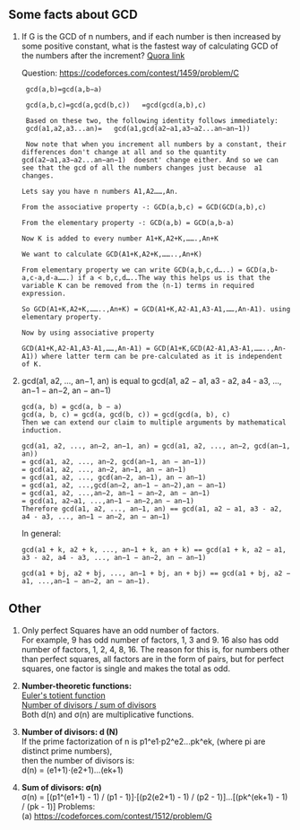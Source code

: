 ## Some facts about GCD

1) If G is the GCD of n numbers, and if each number is then increased by some positive constant, what is the fastest way of calculating GCD of the numbers after the increment?
   [Quora link](https://www.quora.com/If-G-is-the-GCD-of-n-numbers-and-if-each-number-is-then-increased-by-some-positive-constant-what-is-the-fastest-way-of-calculating-GCD-of-the-numbers-after-the-increment)
   
   Question: https://codeforces.com/contest/1459/problem/C
   
   ```
    gcd(a,b)=gcd(a,b−a) 

    gcd(a,b,c)=gcd(a,gcd(b,c))   =gcd(gcd(a,b),c) 

    Based on these two, the following identity follows immediately:
    gcd(a1,a2,a3...an)=   gcd(a1,gcd(a2−a1,a3−a2...an−an−1)) 

    Now note that when you increment all numbers by a constant, their differences don't change at all and so the quantity  gcd(a2−a1,a3−a2...an−an−1)  doesnt' change either. And so we can see that the gcd of all the numbers changes just because  a1  changes.
    ```
    ```
    Lets say you have n numbers A1,A2……,An.
    
    From the associative property -: GCD(a,b,c) = GCD(GCD(a,b),c)

    From the elementary property -: GCD(a,b) = GCD(a,b-a)

    Now K is added to every number A1+K,A2+K,…….,An+K

    We want to calculate GCD(A1+K,A2+K,……..,An+K)

    From elementary property we can write GCD(a,b,c,d…..) = GCD(a,b-a,c-a,d-a…….) if a < b,c,d…..The way this helps us is that the variable K can be removed from the (n-1) terms in required expression.

    So GCD(A1+K,A2+K,……..,An+K) = GCD(A1+K,A2-A1,A3-A1,……,An-A1). using elementary property.

    Now by using associative property

    GCD(A1+K,A2-A1,A3-A1,……,An-A1) = GCD(A1+K,GCD(A2-A1,A3-A1,……..,An-A1)) where latter term can be pre-calculated as it is independent of K.
    ```
    
2) gcd(a1, a2, ..., an−1, an) is equal to gcd(a1, a2 − a1, a3 - a2, a4 - a3, ..., an−1 − an−2, an − an−1)
   ```
   gcd(a, b) = gcd(a, b − a)
   gcd(a, b, c) = gcd(a, gcd(b, c)) = gcd(gcd(a, b), c)
   Then we can extend our claim to multiple arguments by mathematical induction.

   gcd(a1, a2, ..., an−2, an−1, an) = gcd(a1, a2, ..., an−2, gcd(an−1, an))
   = gcd(a1, a2, ..., an−2, gcd(an−1, an − an−1))
   = gcd(a1, a2, ..., an−2, an−1, an − an−1)
   = gcd(a1, a2, ..., gcd(an−2, an−1), an − an−1)
   = gcd(a1, a2, ...,gcd(an−2, an−1 − an−2),an − an−1)
   = gcd(a1, a2, ...,an−2, an−1 − an−2, an − an−1)
   = gcd(a1, a2−a1, ...,an−1 − an−2,an − an−1)
   Therefore gcd(a1, a2, ..., an−1, an) == gcd(a1, a2 − a1, a3 - a2, a4 - a3, ..., an−1 − an−2, an − an−1)
   ```
   In general:
   ```
   gcd(a1 + k, a2 + k, ..., an−1 + k, an + k) == gcd(a1 + k, a2 − a1, a3 - a2, a4 - a3, ..., an−1 − an−2, an − an−1)

   gcd(a1 + bj, a2 + bj, ..., an−1 + bj, an + bj) == gcd(a1 + bj, a2 − a1, ...,an−1 − an−2, an − an−1).
   ```
   
## Other

1) Only perfect Squares have an odd number of factors.\
   For example, 9 has odd number of factors, 1, 3 and 9. 16 also has odd number of factors, 1, 2, 4, 8, 16. The reason for this is, for numbers other than perfect    squares, all factors are in the form of pairs, but for perfect squares, one factor is single and makes the total as odd.

2) **Number-theoretic functions:** \
   [Euler's totient function](https://cp-algorithms.com/algebra/phi-function.html) \
   [Number of divisors / sum of divisors](https://cp-algorithms.com/algebra/divisors.html) \
   Both d(n) and σ(n) are multiplicative functions.
   
3) **Number of divisors: d (N)** \
   If the prime factorization of n is p1^e1⋅p2^e2...pk^ek, (where pi are distinct prime numbers), \
   then the number of divisors is: \
   d(n) = (e1+1)⋅(e2+1)...(ek+1)
4) **Sum of divisors: σ(n)** \
   σ(n) = [(p1^(e1+1) - 1) / (p1 - 1)]⋅[(p2(e2+1) - 1) / (p2 - 1)]...[(pk^(ek+1) - 1) / (pk - 1)]
   Problems: \
   (a) https://codeforces.com/contest/1512/problem/G
